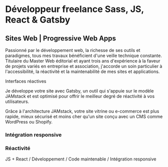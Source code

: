 # Développeur freelance Sass, JS, React & Gatsby

## Sites Web | Progressive Web Apps

Passionné par le développement web, la richesse de ses outils et paradigmes, tous mes travaux bénéficient d'une veille technique constante. Titulaire du Master Web éditorial et ayant trois ans d'expérience à la faveur de projets variés en entreprise et association, j'accorde un soin particulier à l'accessibilité, la réactivité et la maintenabilité de mes sites et applications.





Interfaces réactives

Je développe votre site avec Gatsby, un outil qui s'appuie sur le modèle JAMstack et est optimisé pour offrir le meilleur degré de réactivité à vos utilisateurs.

Grâce à l'architecture JAMstack, votre site vitrine ou e-commerce est plus rapide, mieux sécurisé et moins cher qu'un site conçu avec un CMS comme WordPress ou Shopify.

### Intégration responsive



### Réactivité

JS + React / Développement / Code maintenable / Intégration responsive




